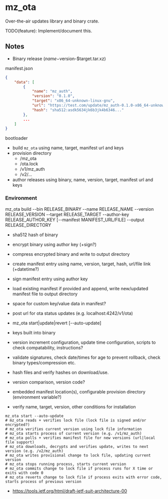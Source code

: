 # mz_ota

Over-the-air updates library and binary crate.

TODO(feature): Implement/document this.

## Notes

-   Binary release ($name-$version-$target.tar.xz)

manifest.json

```json
{
    "data": [
        {
            "name": "mz_auth",
            "version": "0.1.0",
            "target": "x86_64-unknown-linux-gnu",
            "url": "https://test.com/update/mz_auth-0.1.0-x86_64-unknown-linux-gnu.tar.xz",
            "hash": "sha512:asdk5634jk6b3jk4b6346..."
        },
        ...
    ]
}
```

bootloader

- build `mz_ota` using name, target, manifest url and keys
- provision directory
    - /mz_ota
    - /ota.lock
    - /v1/mz_auth
    - /v2/...
- author releases using binary, name, version, target, manifest url and keys

### Environment

mz_ota build
    --bin RELEASE_BINARY
    --name RELEASE_NAME
    --version RELEASE_VERSION
    --target RELEASE_TARGET
    --author-key RELEASE_AUTHOR_KEY
    [--manifest MANIFEST_URL/FILE]
    --output RELEASE_DIRECTORY

- sha512 hash of binary
- encrypt binary using author key (+sign?)
- compress encrypted binary and write to output directory
- create manifest entry using name, version, target, hash, url/file link (+datetime?)
- sign manifest entry using author key
- load existing manifest if provided and append, write new/updated manifest file to output directory
- space for custom key/value data in manifest?

- post url for ota status updates (e.g. localhost:4242/v1/ota)
- mz_ota start|update|revert [--auto-update]
- keys built into binary
- version increment configuration, update time configuration, scripts to check compatability, instructions?
- validate signatures, check date/times for age to prevent rollback, check binary types/compression etc.
- hash files and verify hashes on download/use.
- version comparison, version code?
- embedded manifest location(s), configurable provision directory (environment variable?)
- verify name, target, version, other conditions for installation

```shell
mz_ota start --auto-update
# mz_ota reads + verifies lock file (lock file is signed and/or encrypted?)
# mz_ota verifies current version using lock file information
# mz_ota starts process of current version (e.g. /v1/mz_auth)
# mz_ota polls + verifies manifest file for new versions (url|local file support)
# mz_ota downloads, decrypts and verifies update, writes to next version (e.g. /v2/mz_auth)
# mz_ota writes provisional change to lock file, updating current version
# mz_ota stops running process, starts current version
# mz_ota commits change to lock file if process runs for X time or exits with code 0
# mz_ota reverts change to lock file if process exits with error code, starts process of previous version
```

- <https://tools.ietf.org/html/draft-ietf-suit-architecture-00>
